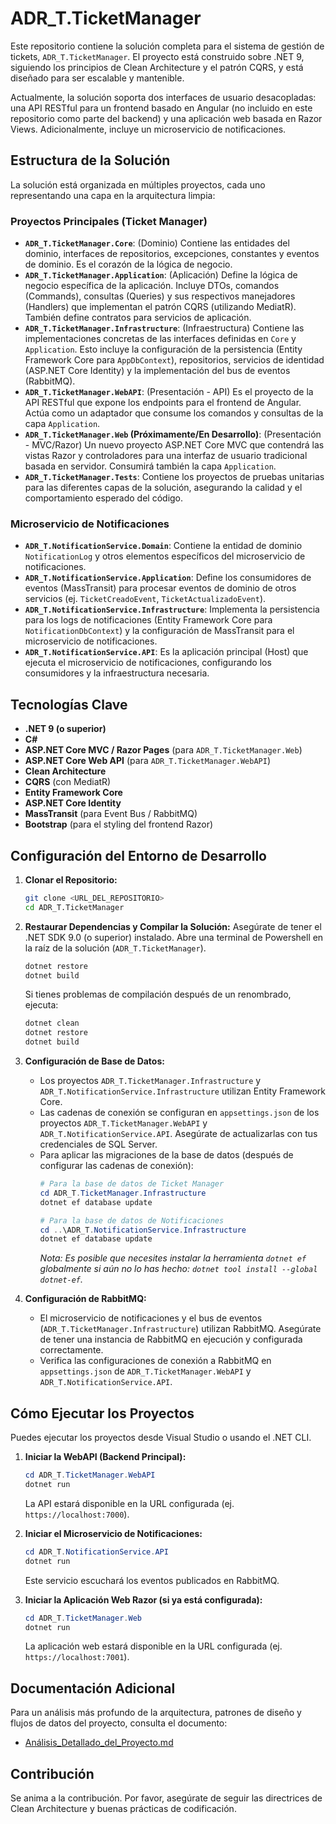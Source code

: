 # ADR_T.TicketManager

Este repositorio contiene la solución completa para el sistema de gestión de tickets, `ADR_T.TicketManager`. El proyecto está construido sobre .NET 9, siguiendo los principios de Clean Architecture y el patrón CQRS, y está diseñado para ser escalable y mantenible.

Actualmente, la solución soporta dos interfaces de usuario desacopladas: una API RESTful para un frontend basado en Angular (no incluido en este repositorio como parte del backend) y una aplicación web basada en Razor Views. Adicionalmente, incluye un microservicio de notificaciones.

## Estructura de la Solución

La solución está organizada en múltiples proyectos, cada uno representando una capa en la arquitectura limpia:

### Proyectos Principales (Ticket Manager)

* **`ADR_T.TicketManager.Core`**: (Dominio) Contiene las entidades del dominio, interfaces de repositorios, excepciones, constantes y eventos de dominio. Es el corazón de la lógica de negocio.
* **`ADR_T.TicketManager.Application`**: (Aplicación) Define la lógica de negocio específica de la aplicación. Incluye DTOs, comandos (Commands), consultas (Queries) y sus respectivos manejadores (Handlers) que implementan el patrón CQRS (utilizando MediatR). También define contratos para servicios de aplicación.
* **`ADR_T.TicketManager.Infrastructure`**: (Infraestructura) Contiene las implementaciones concretas de las interfaces definidas en `Core` y `Application`. Esto incluye la configuración de la persistencia (Entity Framework Core para `AppDbContext`), repositorios, servicios de identidad (ASP.NET Core Identity) y la implementación del bus de eventos (RabbitMQ).
* **`ADR_T.TicketManager.WebAPI`**: (Presentación - API) Es el proyecto de la API RESTful que expone los endpoints para el frontend de Angular. Actúa como un adaptador que consume los comandos y consultas de la capa `Application`.
* **`ADR_T.TicketManager.Web` (Próximamente/En Desarrollo)**: (Presentación - MVC/Razor) Un nuevo proyecto ASP.NET Core MVC que contendrá las vistas Razor y controladores para una interfaz de usuario tradicional basada en servidor. Consumirá también la capa `Application`.
* **`ADR_T.TicketManager.Tests`**: Contiene los proyectos de pruebas unitarias para las diferentes capas de la solución, asegurando la calidad y el comportamiento esperado del código.

### Microservicio de Notificaciones

* **`ADR_T.NotificationService.Domain`**: Contiene la entidad de dominio `NotificationLog` y otros elementos específicos del microservicio de notificaciones.
* **`ADR_T.NotificationService.Application`**: Define los consumidores de eventos (MassTransit) para procesar eventos de dominio de otros servicios (ej. `TicketCreadoEvent`, `TicketActualizadoEvent`).
* **`ADR_T.NotificationService.Infrastructure`**: Implementa la persistencia para los logs de notificaciones (Entity Framework Core para `NotificationDbContext`) y la configuración de MassTransit para el microservicio de notificaciones.
* **`ADR_T.NotificationService.API`**: Es la aplicación principal (Host) que ejecuta el microservicio de notificaciones, configurando los consumidores y la infraestructura necesaria.

## Tecnologías Clave

* **.NET 9 (o superior)**
* **C#**
* **ASP.NET Core MVC / Razor Pages** (para `ADR_T.TicketManager.Web`)
* **ASP.NET Core Web API** (para `ADR_T.TicketManager.WebAPI`)
* **Clean Architecture**
* **CQRS** (con MediatR)
* **Entity Framework Core**
* **ASP.NET Core Identity**
* **MassTransit** (para Event Bus / RabbitMQ)
* **Bootstrap** (para el styling del frontend Razor)

## Configuración del Entorno de Desarrollo

1.  **Clonar el Repositorio:**
    ```bash
    git clone <URL_DEL_REPOSITORIO>
    cd ADR_T.TicketManager
    ```

2.  **Restaurar Dependencias y Compilar la Solución:**
    Asegúrate de tener el .NET SDK 9.0 (o superior) instalado.
    Abre una terminal de Powershell en la raíz de la solución (`ADR_T.TicketManager`).
    ```powershell
    dotnet restore
    dotnet build
    ```
    Si tienes problemas de compilación después de un renombrado, ejecuta:
    ```powershell
    dotnet clean
    dotnet restore
    dotnet build
    ```

3.  **Configuración de Base de Datos:**
    * Los proyectos `ADR_T.TicketManager.Infrastructure` y `ADR_T.NotificationService.Infrastructure` utilizan Entity Framework Core.
    * Las cadenas de conexión se configuran en `appsettings.json` de los proyectos `ADR_T.TicketManager.WebAPI` y `ADR_T.NotificationService.API`. Asegúrate de actualizarlas con tus credenciales de SQL Server.
    * Para aplicar las migraciones de la base de datos (después de configurar las cadenas de conexión):
        ```powershell
        # Para la base de datos de Ticket Manager
        cd ADR_T.TicketManager.Infrastructure
        dotnet ef database update

        # Para la base de datos de Notificaciones
        cd ..\ADR_T.NotificationService.Infrastructure
        dotnet ef database update
        ```
        *Nota: Es posible que necesites instalar la herramienta `dotnet ef` globalmente si aún no lo has hecho: `dotnet tool install --global dotnet-ef`.*

4.  **Configuración de RabbitMQ:**
    * El microservicio de notificaciones y el bus de eventos (`ADR_T.TicketManager.Infrastructure`) utilizan RabbitMQ. Asegúrate de tener una instancia de RabbitMQ en ejecución y configurada correctamente.
    * Verifica las configuraciones de conexión a RabbitMQ en `appsettings.json` de `ADR_T.TicketManager.WebAPI` y `ADR_T.NotificationService.API`.

## Cómo Ejecutar los Proyectos

Puedes ejecutar los proyectos desde Visual Studio o usando el .NET CLI.

1.  **Iniciar la WebAPI (Backend Principal):**
    ```powershell
    cd ADR_T.TicketManager.WebAPI
    dotnet run
    ```
    La API estará disponible en la URL configurada (ej. `https://localhost:7000`).

2.  **Iniciar el Microservicio de Notificaciones:**
    ```powershell
    cd ADR_T.NotificationService.API
    dotnet run
    ```
    Este servicio escuchará los eventos publicados en RabbitMQ.

3.  **Iniciar la Aplicación Web Razor (si ya está configurada):**
    ```powershell
    cd ADR_T.TicketManager.Web
    dotnet run
    ```
    La aplicación web estará disponible en la URL configurada (ej. `https://localhost:7001`).

## Documentación Adicional

Para un análisis más profundo de la arquitectura, patrones de diseño y flujos de datos del proyecto, consulta el documento:
* [Análisis_Detallado_del_Proyecto.md](Análisis_Detallado_del_Proyecto.md)

## Contribución

Se anima a la contribución. Por favor, asegúrate de seguir las directrices de Clean Architecture y buenas prácticas de codificación.
